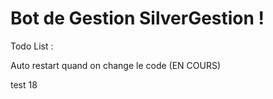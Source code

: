 # Bot de Gestion SilverGestion !

Todo List :

Auto restart quand on change le code (EN COURS)

test 18

